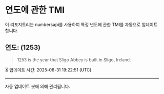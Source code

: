 
# 연도에 관한 TMI

이 리포지토리는 numbersapi를 사용하여 특정 년도에 관한 TMI를 자동으로 업데이트합니다.

## 연도: (1253)
> 1253 is the year that Sligo Abbey is built in Sligo, Ireland.

⏳ 업데이트 시간: 2025-08-31 19:22:51 (UTC)

---
자동 업데이트 봇에 의해 관리됩니다.
